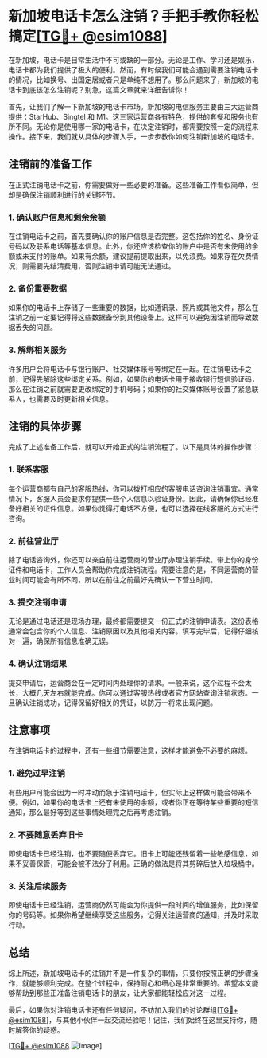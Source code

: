 # 新加坡电话卡怎么注销？手把手教你轻松搞定[[TG💪+ @esim1088](https://t.me/s/esim1088)]

在新加坡，电话卡是日常生活中不可或缺的一部分。无论是工作、学习还是娱乐，电话卡都为我们提供了极大的便利。然而，有时候我们可能会遇到需要注销电话卡的情况，比如换号、出国定居或者只是单纯不想用了。那么问题来了，新加坡的电话卡到底该怎么注销呢？别急，这篇文章就来详细告诉你！

首先，让我们了解一下新加坡的电话卡市场。新加坡的电信服务主要由三大运营商提供：StarHub、Singtel 和 M1。这三家运营商各有特色，提供的套餐和服务也有所不同。无论你是使用哪一家的电话卡，在决定注销时，都需要按照一定的流程来操作。接下来，我们就从具体的步骤入手，一步步教你如何注销新加坡的电话卡。

## 注销前的准备工作

在正式注销电话卡之前，你需要做好一些必要的准备。这些准备工作看似简单，但却是确保注销顺利进行的关键环节。

### 1. 确认账户信息和剩余余额

在注销电话卡之前，首先要确认你的账户信息是否完整。这包括你的姓名、身份证号码以及联系电话等基本信息。此外，你还应该检查你的账户中是否有未使用的余额或未支付的账单。如果有余额，建议提前提取出来，以免浪费。如果存在欠费情况，则需要先结清费用，否则注销申请可能无法通过。

### 2. 备份重要数据

如果你的电话卡上存储了一些重要的数据，比如通讯录、照片或其他文件，那么在注销之前一定要记得将这些数据备份到其他设备上。这样可以避免因注销而导致数据丢失的问题。

### 3. 解绑相关服务

许多用户会将电话卡与银行账户、社交媒体账号等绑定在一起。在注销电话卡之前，记得先解除这些绑定关系。例如，如果你的电话卡用于接收银行短信验证码，那么在注销之前就需要更改绑定的手机号码；如果你的社交媒体账号设置了紧急联系人，也需要及时更新相关信息。

## 注销的具体步骤

完成了上述准备工作后，就可以开始正式的注销流程了。以下是具体的操作步骤：

### 1. 联系客服

每个运营商都有自己的客服热线，你可以拨打相应的客服电话咨询注销事宜。通常情况下，客服人员会要求你提供一些个人信息以验证身份。因此，请确保你已经准备好相关的证件信息。如果你觉得打电话不方便，也可以选择在线客服的方式进行咨询。

### 2. 前往营业厅

除了电话咨询外，你还可以亲自前往运营商的营业厅办理注销手续。带上你的身份证件和电话卡，工作人员会帮助你完成注销流程。需要注意的是，不同运营商的营业时间可能会有所不同，所以在前往之前最好先确认一下营业时间。

### 3. 提交注销申请

无论是通过电话还是现场办理，最终都需要提交一份正式的注销申请表。这份表格通常会包含你的个人信息、注销原因以及其他相关内容。填写完毕后，记得仔细核对一遍，确保所有信息准确无误。

### 4. 确认注销结果

提交申请后，运营商会在一定时间内处理你的请求。一般来说，这个过程不会太长，大概几天左右就能完成。你可以通过客服热线或者官方网站查询注销状态。一旦确认注销成功，记得保留好相关的凭证，以防万一将来出现问题。

## 注意事项

在注销电话卡的过程中，还有一些细节需要注意，这样才能避免不必要的麻烦。

### 1. 避免过早注销

有些用户可能会因为一时冲动而急于注销电话卡，但实际上这样做可能会带来不便。例如，如果你的电话卡上还有未使用的余额，或者你正在等待某些重要的短信通知，那么最好等到这些事情处理完之后再考虑注销。

### 2. 不要随意丢弃旧卡

即使电话卡已经注销，也不要随便丢弃它。旧卡上可能还残留着一些敏感信息，如果不妥善保管，可能会被不法分子利用。正确的做法是将其剪碎后放入垃圾桶中。

### 3. 关注后续服务

即使电话卡已经注销，运营商仍然可能会为你提供一段时间的增值服务，比如保留你的号码等。如果你希望继续享受这些服务，记得关注运营商的通知，并及时采取行动。

## 总结

综上所述，新加坡电话卡的注销并不是一件复杂的事情，只要你按照正确的步骤操作，就能够顺利完成。在整个过程中，保持耐心和细心是非常重要的。希望本文能够帮助到那些正准备注销电话卡的朋友，让大家都能轻松应对这一过程。

最后，如果你对注销电话卡还有任何疑问，不妨加入我们的讨论群组[[TG💪+ @esim1088](https://t.me/s/esim1088)]，与其他小伙伴一起交流经验吧！记住，我们始终在这里支持你，随时解答你的疑惑。

[[TG💪+ @esim1088](https://t.me/s/esim1088) ![Image](https://i.postimg.cc/4NQfJmqS/Snipaste-2025-05-13-00-14-12.png)]
